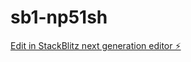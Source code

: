 # sb1-np51sh

[Edit in StackBlitz next generation editor ⚡️](https://stackblitz.com/~/github.com/swavijit/sb1-np51sh)